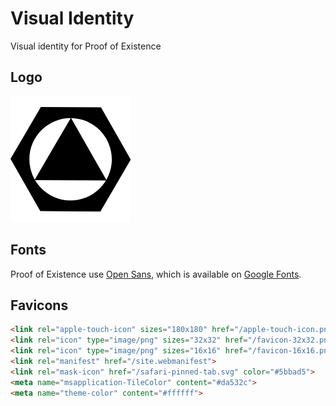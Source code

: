 # Visual Identity

Visual identity for Proof of Existence

## Logo

![](logos/logo.png)

## Fonts

Proof of Existence use [Open Sans](https://en.wikipedia.org/wiki/Open_Sans), which is available on [Google Fonts](https://fonts.google.com/specimen/Open+Sans).


## Favicons

```html
<link rel="apple-touch-icon" sizes="180x180" href="/apple-touch-icon.png">
<link rel="icon" type="image/png" sizes="32x32" href="/favicon-32x32.png">
<link rel="icon" type="image/png" sizes="16x16" href="/favicon-16x16.png">
<link rel="manifest" href="/site.webmanifest">
<link rel="mask-icon" href="/safari-pinned-tab.svg" color="#5bbad5">
<meta name="msapplication-TileColor" content="#da532c">
<meta name="theme-color" content="#ffffff">
```
